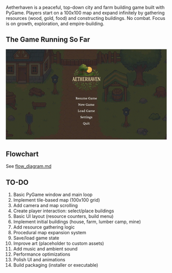 Aetherhaven is a peaceful, top-down city and farm building game built with PyGame. Players start on a 100x100 map and expand infinitely by gathering resources (wood, gold, food) and constructing buildings. No combat. Focus is on growth, exploration, and empire-building.

## The Game Running So Far
![New Game GIF](new_game_example.gif)

## Flowchart
See [flow_diagram.md](flow_diagram.md)

## TO-DO

1. Basic PyGame window and main loop
2. Implement tile-based map (100x100 grid)
3. Add camera and map scrolling
4. Create player interaction: select/place buildings
5. Basic UI layout (resource counters, build menu)
6. Implement initial buildings (house, farm, lumber camp, mine)
7. Add resource gathering logic
8. Procedural map expansion system
9. Save/load game state
10. Improve art (placeholder to custom assets)
11. Add music and ambient sound
12. Performance optimizations
13. Polish UI and animations
14. Build packaging (installer or executable)
